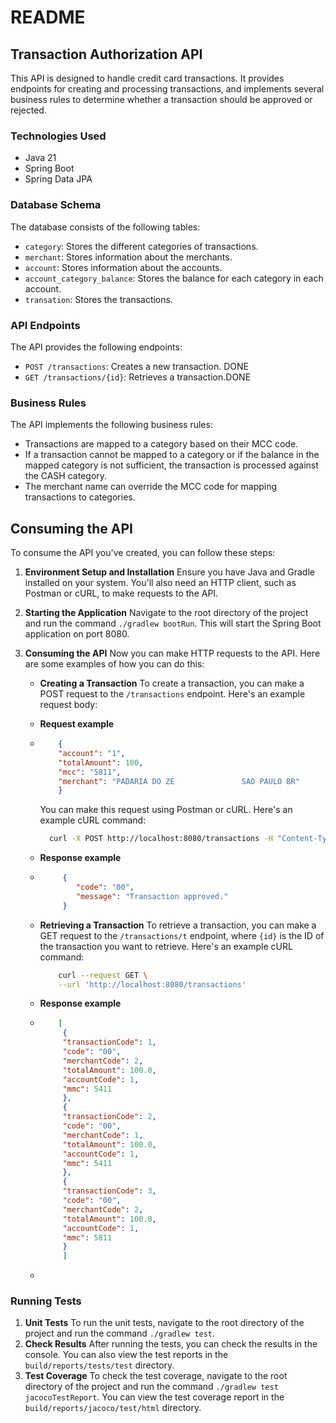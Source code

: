 # README

## Transaction Authorization API

This API is designed to handle credit card transactions. It provides endpoints for creating and processing transactions, and implements several business rules to determine whether a transaction should be approved or rejected.

### Technologies Used

- Java 21
- Spring Boot
- Spring Data JPA

### Database Schema

The database consists of the following tables:

- `category`: Stores the different categories of transactions.
- `merchant`: Stores information about the merchants.
- `account`: Stores information about the accounts.
- `account_category_balance`: Stores the balance for each category in each account.
- `transation`: Stores the transactions.

### API Endpoints

The API provides the following endpoints:

- `POST /transactions`: Creates a new transaction. DONE
- `GET /transactions/{id}`: Retrieves a transaction.DONE

### Business Rules

The API implements the following business rules:

- Transactions are mapped to a category based on their MCC code.
- If a transaction cannot be mapped to a category or if the balance in the mapped category is not sufficient, the transaction is processed against the CASH category.
- The merchant name can override the MCC code for mapping transactions to categories.

## Consuming the API

To consume the API you've created, you can follow these steps:

1. **Environment Setup and Installation**
   Ensure you have Java and Gradle installed on your system. You'll also need an HTTP client, such as Postman or cURL, to make requests to the API.

2. **Starting the Application**
   Navigate to the root directory of the project and run the command `./gradlew bootRun`. This will start the Spring Boot application on port 8080.

3. **Consuming the API**
   Now you can make HTTP requests to the API. Here are some examples of how you can do this:

    - **Creating a Transaction**
      To create a transaction, you can make a POST request to the `/transactions` endpoint. Here's an example request body:
     
    - **Request example** 
    - ```json
          {
          "account": "1",
          "totalAmount": 100,
          "mcc": "5811",
          "merchant": "PADARIA DO ZE               SAO PAULO BR"
          }
      ```
      You can make this request using Postman or cURL. Here's an example cURL command:
      ```bash
        curl -X POST http://localhost:8080/transactions -H "Content-Type: application/json" -d '{"account": "1", "totalAmount": 100, "mcc": "5811", "merchant": "PADARIA DO ZE               SAO PAULO BR"}'
      ```
    - **Response example**
    - ```json
           {
              "code": "00", 
              "message": "Transaction approved."
           }
      ```
    - **Retrieving a Transaction**
        To retrieve a transaction, you can make a GET request to the `/transactions/t` endpoint, where `{id}` is the ID of the transaction you want to retrieve. Here's an example cURL command:
        ```bash
            curl --request GET \
            --url 'http://localhost:8080/transactions' 
        ```
    - **Response example**
    - ```json
          [
           {
           "transactionCode": 1,
           "code": "00",
           "merchantCode": 2,
           "totalAmount": 100.0,
           "accountCode": 1,
           "mmc": 5411
           },
           {
           "transactionCode": 2,
           "code": "00",
           "merchantCode": 1,
           "totalAmount": 100.0,
           "accountCode": 1,
           "mmc": 5411
           },
           {
           "transactionCode": 3,
           "code": "00",
           "merchantCode": 2,
           "totalAmount": 100.0,
           "accountCode": 1,
           "mmc": 5811
           }
           ]
      ```
    - 
      

### Running Tests

1. **Unit Tests**
   To run the unit tests, navigate to the root directory of the project and run the command `./gradlew test`.
2. **Check Results**
   After running the tests, you can check the results in the console. You can also view the test reports in the `build/reports/tests/test` directory.
3. **Test Coverage**
   To check the test coverage, navigate to the root directory of the project and run the command `./gradlew test jacocoTestReport`. You can view the test coverage report in the `build/reports/jacoco/test/html` directory.



